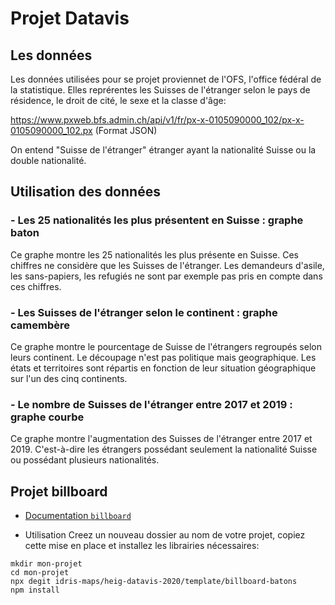 # Projet Datavis

## Les données
Les données utilisées pour se projet proviennet de l'OFS, l'office fédéral de la statistique.
Elles reprérentes les Suisses de l'étranger selon le pays de résidence, le droit de cité, le sexe et la classe d'âge:

https://www.pxweb.bfs.admin.ch/api/v1/fr/px-x-0105090000_102/px-x-0105090000_102.px
(Format JSON)

On entend "Suisse de l'étranger" étranger ayant la nationalité Suisse ou la double nationalité.



## Utilisation des données

### - Les 25 nationalités les plus présentent en Suisse : graphe baton
Ce graphe montre les 25 nationalités les plus présente en Suisse. Ces chiffres ne considère que les Suisses de l'étranger. Les demandeurs d'asile, les sans-papiers, les refugiés ne sont par exemple pas pris en compte dans ces chiffres.

### - Les Suisses de l'étranger selon le continent : graphe camembère
Ce graphe montre le pourcentage de Suisse de l'étrangers regroupés selon leurs continent. Le découpage n'est pas politique mais geographique. Les états et territoires sont répartis en fonction de leur situation géographique sur l'un des cinq continents. 

### - Le nombre de Suisses de l'étranger entre 2017 et 2019 : graphe courbe
Ce graphe montre l'augmentation des Suisses de l'étranger entre 2017 et 2019. C'est-à-dire les étrangers possédant seulement la nationalité Suisse ou possédant plusieurs nationalités.




## Projet billboard

* [Documentation `billboard`](https://naver.github.io/billboard.js/demo/)

* Utilisation
Creez un nouveau dossier au nom de votre projet, copiez cette mise en place et installez les librairies nécessaires:

```
mkdir mon-projet
cd mon-projet
npx degit idris-maps/heig-datavis-2020/template/billboard-batons
npm install
```
